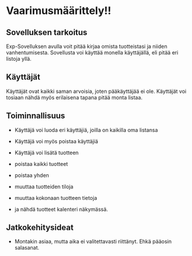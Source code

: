# Vaarimusmäärittely!!


## Sovelluksen tarkoitus

Exp-Sovelluksen avulla voit pitää kirjaa omista tuotteistasi ja niiden vanhentumisesta. Sovellusta voi käyttää monella käyttäjällä, eli pitää eri listoja yllä.

## Käyttäjät

Käyttäjät ovat kaikki saman arvoisia, joten pääkäyttäjää ei ole. Käyttäjät voi tosiaan nähdä myös erilaisena tapana pitää monta listaa.

## Toiminnallisuus
- Käyttäjä voi luoda eri käyttäjiä, joilla on kaikilla oma listansa
- Käyttäjä voi myös poistaa käyttäjiä

- Käyttäjä voi lisätä tuotteen
- poistaa kaikki tuotteet
- poistaa yhden
- muuttaa tuotteiden tiloja
- muuttaa kokonaan tuotteen tietoja
- ja nähdä tuotteet kalenteri näkymässä.

## Jatkokehitysideat

- Montakin asiaa, mutta aika ei valitettavasti riittänyt. Ehkä pääosin salasanat.
